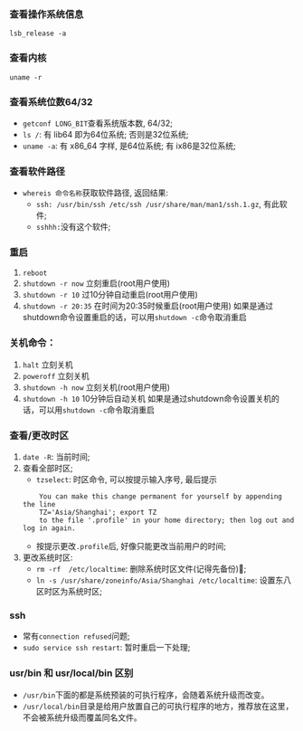 ### 查看操作系统信息
`lsb_release -a`

### 查看内核
`uname -r`

### 查看系统位数64/32
* `getconf LONG_BIT`查看系统版本数, 64/32;
* `ls /`: 有 lib64 即为64位系统; 否则是32位系统;
* `uname -a`: 有 x86_64 字样, 是64位系统; 有 ix86是32位系统;


### 查看软件路径
* `whereis 命令名称`获取软件路径, 返回结果:
    * `ssh: /usr/bin/ssh /etc/ssh /usr/share/man/man1/ssh.1.gz`, 有此软件;
    * `sshhh:`没有这个软件;




### 重启
1. `reboot`
2. `shutdown -r now` 立刻重启(root用户使用)
3. `shutdown -r 10` 过10分钟自动重启(root用户使用) 
4. `shutdown -r 20:35` 在时间为20:35时候重启(root用户使用)
如果是通过shutdown命令设置重启的话，可以用`shutdown -c`命令取消重启


### 关机命令：
1. `halt`   立刻关机
2. `poweroff`  立刻关机
3. `shutdown -h now` 立刻关机(root用户使用)
4. `shutdown -h 10` 10分钟后自动关机
如果是通过shutdown命令设置关机的话，可以用`shutdown -c`命令取消重启


### 查看/更改时区
1. `date -R`: 当前时间;
2. 查看全部时区;
    * `tzselect`: 时区命令, 可以按提示输入序号, 最后提示
    ```
        You can make this change permanent for yourself by appending the line
	    TZ='Asia/Shanghai'; export TZ
        to the file '.profile' in your home directory; then log out and log in again.
    ```
    * 按提示更改`.profile`后, 好像只能更改当前用户的时间;
3. 更改系统时区:
    * `rm -rf  /etc/localtime`: 删除系统时区文件(记得先备份);
    * `ln -s /usr/share/zoneinfo/Asia/Shanghai /etc/localtime`: 设置东八区时区为系统时区;


### ssh
* 常有`connection refused`问题;
* `sudo service ssh restart`: 暂时重启一下处理;



### usr/bin 和 usr/local/bin 区别
* `/usr/bin`下面的都是系统预装的可执行程序，会随着系统升级而改变。
* `/usr/local/bin`目录是给用户放置自己的可执行程序的地方，推荐放在这里，不会被系统升级而覆盖同名文件。